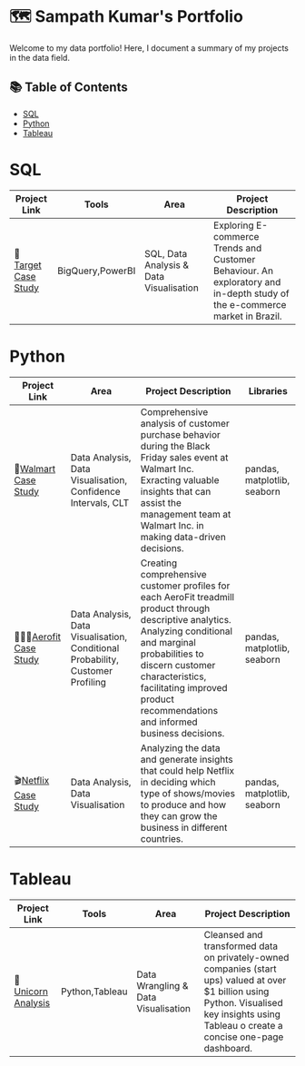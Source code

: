 # 🗺 Sampath Kumar's Portfolio

Welcome to my data portfolio! Here, I document a summary of my projects in the data field.

## 📚 Table of Contents
- [SQL](#sql)
- [Python](#python)
- [Tableau](#tableau)

# SQL

| Project Link | Tools | Area | Project Description |
|---|---|---|---|
|🎯 [Target Case Study](https://github.com/aditya-shinde16/Target_Case_Study) | BigQuery,PowerBI | SQL, Data Analysis & Data Visualisation | Exploring E-commerce Trends and Customer Behaviour. An exploratory and in-depth study of the e-commerce market in Brazil. |

# Python

| Project Link | Area | Project Description | Libraries |
|---|---|---|---|
|🏬[Walmart Case Study](https://github.com/aditya-shinde16/Walmart_Case_Study) | Data Analysis, Data Visualisation, Confidence Intervals, CLT | Comprehensive analysis of customer purchase behavior during the Black Friday sales event at Walmart Inc. Exracting valuable insights that can assist the management team at Walmart Inc. in making data-driven decisions.  | pandas, matplotlib, seaborn |
|🏃🏻‍♂️[Aerofit Case Study](https://github.com/sampath-kothapalli/customer-profiling-for-treadmill) | Data Analysis, Data Visualisation, Conditional Probability, Customer Profiling | Creating comprehensive customer profiles for each AeroFit treadmill product through descriptive analytics. Analyzing conditional and marginal probabilities to discern customer characteristics, facilitating improved product recommendations and informed business decisions.  | pandas, matplotlib, seaborn |
|🎬[Netflix Case Study](https://github.com/sampath-kothapalli/netflix-visualization) | Data Analysis, Data Visualisation | Analyzing the data and generate insights that could help Netflix in deciding which type of shows/movies to produce and how they can grow the business in different countries. | pandas, matplotlib, seaborn |


# Tableau

| Project Link | Tools | Area | Project Description |
|---|---|---|---|
|🦄 [Unicorn Analysis](https://github.com/aditya-shinde16/Unicorn_Analysis) | Python,Tableau | Data Wrangling & Data Visualisation | Cleansed and transformed data on privately-owned companies (start ups) valued at over $1 billion using Python. Visualised key insights using Tableau o create a concise one-page dashboard. |
